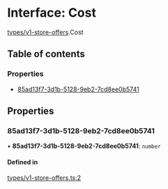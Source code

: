 # Interface: Cost

[types/v1-store-offers](../modules/types_v1_store_offers.md).Cost

## Table of contents

### Properties

- [85ad13f7-3d1b-5128-9eb2-7cd8ee0b5741](types_v1_store_offers.Cost.md#85ad13f7-3d1b-5128-9eb2-7cd8ee0b5741)

## Properties

### 85ad13f7-3d1b-5128-9eb2-7cd8ee0b5741

• **85ad13f7-3d1b-5128-9eb2-7cd8ee0b5741**: `number`

#### Defined in

[types/v1-store-offers.ts:2](https://github.com/jameslinimk/unofficial-valorant-api/blob/1def087/package/src/types/v1-store-offers.ts#L2)
